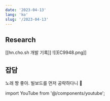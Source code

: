 ```yaml
---
date: '2023-04-13'
lang: 'ko'
slug: '/2023-04-13'
---
```


## Research

[[hn.cho.sh 개발 기록]]
![[EC9948.png]]

## 잡담

노래 짱 좋아.
빌보드를 먼저 공략하다니 👏

import YouTube from '@/components/youtube';

<YouTube id="6uvUTu716rU"/>
